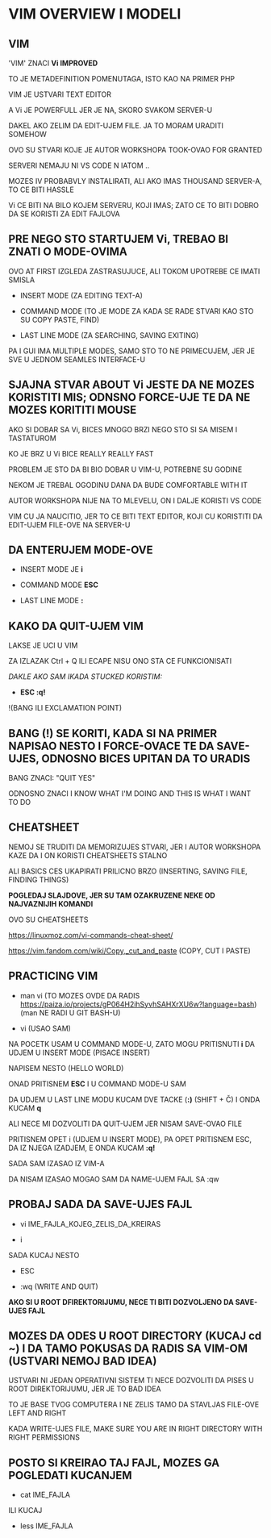 # VIM OVERVIEW I MODELI

## VIM

'VIM' ZNACI **Vi IMPROVED**

TO JE METADEFINITION POMENUTAGA, ISTO KAO NA PRIMER PHP

VIM JE USTVARI TEXT EDITOR

A Vi JE POWERFULL JER JE NA, SKORO SVAKOM SERVER-U

DAKEL AKO ZELIM DA EDIT-UJEM FILE. JA TO MORAM URADITI SOMEHOW

OVO SU STVARI KOJE JE AUTOR WORKSHOPA TOOK-OVAO FOR GRANTED

SERVERI NEMAJU NI VS CODE N IATOM ..

MOZES IV PROBABVLY INSTALIRATI, ALI AKO IMAS THOUSAND SERVER-A, TO CE BITI HASSLE

Vi CE BITI NA BILO KOJEM SERVERU, KOJI IMAS; ZATO CE TO BITI DOBRO DA SE KORISTI ZA EDIT FAJLOVA

## PRE NEGO STO STARTUJEM Vi, TREBAO BI ZNATI O MODE-OVIMA

OVO AT FIRST IZGLEDA ZASTRASUJUCE, ALI TOKOM UPOTREBE CE IMATI SMISLA

- INSERT MODE (ZA EDITING TEXT-A)

- COMMAND MODE (TO JE MODE ZA KADA SE RADE STVARI KAO STO SU COPY PASTE, FIND)

- LAST LINE MODE (ZA SEARCHING, SAVING EXITING)

PA I GUI IMA MULTIPLE MODES, SAMO STO TO NE PRIMECUJEM, JER JE SVE U JEDNOM SEAMLES INTERFACE-U

## SJAJNA STVAR ABOUT Vi JESTE DA NE MOZES KORISTITI MIS; ODNSNO FORCE-UJE TE DA NE MOZES KORITITI MOUSE

AKO SI DOBAR SA Vi, BICES MNOGO BRZI NEGO STO SI SA MISEM I TASTATUROM

KO JE BRZ U Vi BICE REALLY REALLY FAST

PROBLEM JE STO DA BI BIO DOBAR U VIM-U, POTREBNE SU GODINE

NEKOM JE TREBAL OGODINU DANA DA BUDE COMFORTABLE WITH IT

AUTOR WORKSHOPA NIJE NA TO MLEVELU, ON I DALJE KORISTI VS CODE

VIM CU JA NAUCITIO, JER TO CE BITI TEXT EDITOR, KOJI CU KORISTITI DA EDIT-UJEM FILE-OVE NA SERVER-U

## DA ENTERUJEM MODE-OVE

- INSERT MODE JE **i**

- COMMAND MODE **ESC**

- LAST LINE MODE **:**

## KAKO DA QUIT-UJEM VIM

LAKSE JE UCI U VIM

ZA IZLAZAK Ctrl + Q ILI ECAPE NISU ONO STA CE FUNKCIONISATI

*DAKLE AKO SAM IKADA STUCKED KORISTIM:*

- **ESC :q!**

!(BANG ILI EXCLAMATION POINT)

## BANG (!) SE KORITI, KADA SI NA PRIMER NAPISAO NESTO I FORCE-OVACE TE DA SAVE-UJES, ODNOSNO BICES UPITAN DA TO URADIS

BANG ZNACI: "QUIT YES"

ODNOSNO ZNACI I KNOW WHAT I'M DOING AND THIS IS WHAT I WANT TO DO

## CHEATSHEET

NEMOJ SE TRUDITI DA MEMORIZUJES STVARI, JER I AUTOR WORKSHOPA KAZE DA I ON KORISTI CHEATSHEETS STALNO

ALI BASICS CES UKAPIRATI PRILICNO BRZO (INSERTING, SAVING FILE, FINDING THINGS)

**POGLEDAJ SLAJDOVE, JER SU TAM OZAKRUZENE NEKE OD NAJVAZNIJIH KOMANDI**

OVO SU CHEATSHEETS

<https://linuxmoz.com/vi-commands-cheat-sheet/>

<https://vim.fandom.com/wiki/Copy,_cut_and_paste> (COPY, CUT I PASTE)

## PRACTICING VIM

- man vi  (TO MOZES OVDE DA RADIS <https://paiza.io/projects/gP064H2ihSyvhSAHXrXU6w?language=bash>) (man NE RADI U GIT BASH-U)

- vi (USAO SAM)

NA POCETK USAM U COMMAND MODE-U, ZATO MOGU PRITISNUTI **i** DA UDJEM U INSERT MODE (PISACE INSERT)

NAPISEM NESTO (HELLO WORLD)

ONAD PRITISNEM **ESC** I U COMMAND MODE-U SAM

DA UDJEM U LAST LINE MODU KUCAM DVE TACKE (**:)** (SHIFT + Č) I ONDA KUCAM **q**

ALI NECE MI DOZVOLITI DA QUIT-UJEM JER NISAM SAVE-OVAO FILE

PRITISNEM OPET i (UDJEM U INSERT MODE), PA OPET PRITISNEM ESC, DA IZ NJEGA IZADJEM, E ONDA KUCAM **:q!**

SADA SAM IZASAO IZ VIM-A

DA NISAM IZASAO MOGAO SAM DA NAME-UJEM FAJL SA :qw

## PROBAJ SADA DA SAVE-UJES FAJL

- vi IME_FAJLA_KOJEG_ZELIS_DA_KREIRAS

- i

SADA KUCAJ NESTO

- ESC

- :wq (WRITE AND QUIT)

**AKO SI U ROOT DFIREKTORIJUMU, NECE TI BITI DOZVOLJENO DA SAVE-UJES FAJL**

## MOZES DA ODES U ROOT DIRECTORY (KUCAJ cd ~) I DA TAMO POKUSAS DA RADIS SA VIM-OM (USTVARI NEMOJ BAD IDEA)

USTVARI NI JEDAN OPERATIVNI SISTEM TI NECE DOZVOLITI DA PISES U ROOT DIREKTORIJUMU, JER JE TO BAD IDEA

TO JE BASE TVOG COMPUTERA I NE ZELIS TAMO DA STAVLJAS FILE-OVE LEFT AND RIGHT

KADA WRITE-UJES FILE, MAKE SURE YOU ARE IN RIGHT DIRECTORY WITH RIGHT PERMISSIONS

## POSTO SI KREIRAO TAJ FAJL, MOZES GA POGLEDATI KUCANJEM

- cat IME_FAJLA

ILI KUCAJ

- less IME_FAJLA
